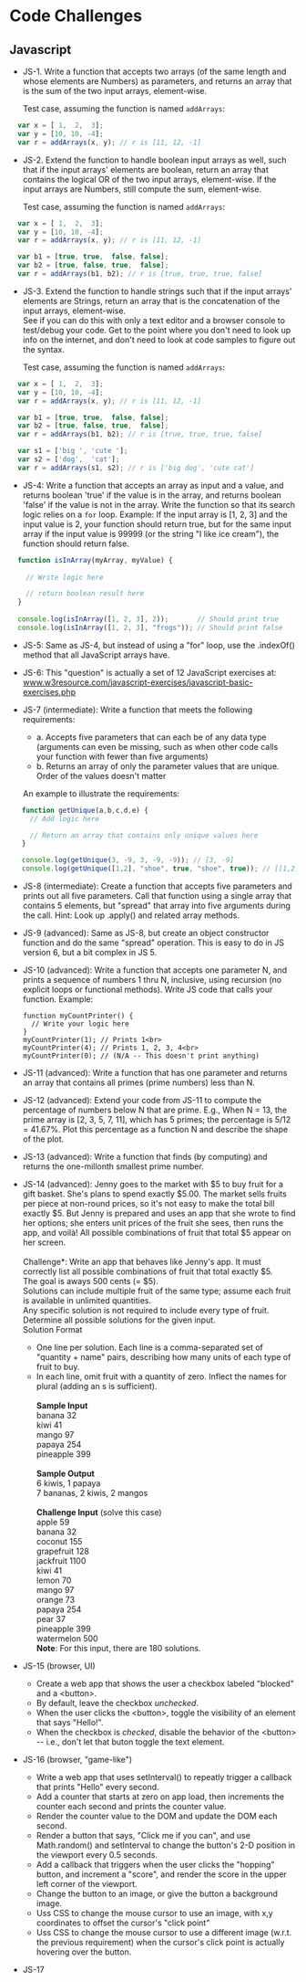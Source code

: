 # Code Challenges

## Javascript

- JS-1. Write a function that accepts two arrays (of the same length and whose elements are Numbers) as parameters, and returns an array that is the sum of the two input arrays, element-wise.

   Test case, assuming the function is named `addArrays`:
```javascript
  var x = [ 1,  2,  3];
  var y = [10, 10, -4];
  var r = addArrays(x, y); // r is [11, 12, -1]
```

- JS-2. Extend the function to handle boolean input arrays as well, such that if the input arrays' elements are boolean, return an array that contains the logical OR of the two input arrays, element-wise. If the input arrays are Numbers, still compute the sum, element-wise.

  Test case, assuming the function is named `addArrays`:
```javascript
  var x = [ 1,  2,  3];
  var y = [10, 10, -4];
  var r = addArrays(x, y); // r is [11, 12, -1]

  var b1 = [true, true,  false, false];
  var b2 = [true, false, true,  false];
  var r = addArrays(b1, b2); // r is [true, true, true, false]
```

- JS-3. Extend the function to handle strings such that if the input arrays' elements are Strings, return an array that is the concatenation of the input arrays, element-wise.<br>
  See if you can do this with only a text editor and a browser console to test/debug your code. Get to the point where you don't need to look up info on the internet, and don't need to look at code samples to figure out the syntax.

  Test case, assuming the function is named `addArrays`:
```javascript
  var x = [ 1,  2,  3];
  var y = [10, 10, -4];
  var r = addArrays(x, y); // r is [11, 12, -1]

  var b1 = [true, true,  false, false];
  var b2 = [true, false, true,  false];
  var r = addArrays(b1, b2); // r is [true, true, true, false]

  var s1 = ['big ', 'cute '];
  var s2 = ['dog',  'cat'];
  var r = addArrays(s1, s2); // r is ['big dog', 'cute cat']
```

- JS-4: Write a function that accepts an array as input and a value, and returns boolean 'true' if the value is in the array, and returns boolean 'false' if the value is not in the array. Write the function so that its search logic relies on a `for` loop.
  Example: If the input array is [1, 2, 3] and the input value is 2, your function should return true, but for the same input array if the input value is 99999 (or the string "I like ice cream"), the function should return false.
```javascript
  function isInArray(myArray, myValue) {
  
    // Write logic here

    // return boolean result here
  }
  
  console.log(isInArray([1, 2, 3], 2));       // Should print true
  console.log(isInArray([1, 2, 3], "frogs")); // Should print false
```
- JS-5: Same as JS-4, but instead of using a "for" loop, use the .indexOf() method that all JavaScript arrays have.

- JS-6: This "question" is actually a set of 12 JavaScript exercises at:
  www.w3resource.com/javascript-exercises/javascript-basic-exercises.php

- JS-7 (intermediate): Write a function that meets the following requirements:
  - a. Accepts five parameters that can each be of any data type (arguments can even be missing, such as when other code calls your function with fewer than five arguments)
  - b. Returns an array of only the parameter values that are unique. Order of the values doesn't matter

  An example to illustrate the requirements:
```javascript
   function getUnique(a,b,c,d,e) {
     // Add logic here

     // Return an array that contains only unique values here
   }

   console.log(getUnique(3, -9, 3, -9, -9)); // [3, -9]
   console.log(getUnique([1,2], "shoe", true, "shoe", true)); // [[1,2], "shoe", true]
```
- JS-8 (intermediate): Create a function that accepts five parameters and prints out all five parameters. Call that function using a single array that contains 5 elements, but "spread" that array into five arguments during the call. Hint: Look up .apply() and related array methods.
- JS-9 (advanced): Same as JS-8, but create an object constructor function and do the same "spread" operation. This is easy to do in JS version 6, but a bit complex in JS 5.
- JS-10 (advanced): Write a function that accepts one parameter N, and prints a sequence of numbers 1 thru N, inclusive, using recursion (no explicit loops or functional methods). Write JS code that calls your function. Example:

      function myCountPrinter() {
        // Write your logic here
      }
      myCountPrinter(1); // Prints 1<br>
      myCountPrinter(4); // Prints 1, 2, 3, 4<br>
      myCountPrinter(0); // (N/A -- This doesn't print anything)

- JS-11 (advanced): Write a function that has one parameter and returns an array that contains all primes (prime numbers) less than N.

- JS-12 (advanced): Extend your code from JS-11 to compute the percentage of numbers below N that are prime.  E.g., When N = 13, the prime array is [2, 3, 5, 7, 11], which has 5 primes; the percentage is 5/12 = 41.67%.
  Plot this percentage as a function N and describe the shape of the plot.

- JS-13 (advanced): Write a function that finds (by computing) and returns the one-millonth smallest prime number.

- JS-14 (advanced):
Jenny goes to the market with $5 to buy fruit for a gift basket. She's plans to spend exactly $5.00.  The market sells fruits per piece at non-round prices, so it's not easy to make the total bill exactly $5. But Jenny is prepared and uses an app that she wrote to find her options; she enters unit prices of the fruit she sees, then runs the app, and voilà! All possible combinations of fruit that total $5 appear on her screen.<br><br>
  Challenge*: Write an app that behaves like Jenny's app. It must correctly list all possible combinations of fruit that total exactly $5.<br>
  The goal is aways 500 cents (= $5).<br>
  Solutions can include multiple fruit of the same type; assume each fruit is available in unlimited quantities.<br>
Any specific solution is not required to include every type of fruit.<br>
Determine all possible solutions for the given input.<br>
  Solution Format<br>
  - One line per solution. Each line is a comma-separated set of "quantity + name" pairs, describing how many units of each type of fruit to buy.
  - In each line, omit fruit with a quantity of zero.  Inflect the names for plural (adding an s is sufficient).<br><br>
  **Sample Input**<br>
    banana 32<br>
    kiwi 41<br>
    mango 97<br>
    papaya 254<br>
    pineapple 399<br><br>
  **Sample Output**<br>
  6 kiwis, 1 papaya<br>
  7 bananas, 2 kiwis, 2 mangos<br><br>
  **Challenge Input** (solve this case)<br>
  apple 59<br>
  banana 32<br>
  coconut 155<br>
  grapefruit 128<br>
  jackfruit 1100<br>
  kiwi 41<br>
  lemon 70<br>
  mango 97<br>
  orange 73<br>
  papaya 254<br>
  pear 37<br>
  pineapple 399<br>
  watermelon 500<br>
  **Note**: For this input, there are 180 solutions.


- JS-15 (browser, UI)
  - Create a web app that shows the user a checkbox labeled "blocked" and a &lt;button&gt;.
  - By default, leave the checkbox *unchecked*.
  - When the user clicks the &lt;button&gt;, toggle the visibility of an element that says "Hello!".
  - When the checkbox is *checked*, disable the behavior of the &lt;button&gt; -- i.e., don't let that buton toggle the text element.

- JS-16 (browser, "game-like")
  - Write a web app that uses setInterval() to repeatly trigger a callback that prints "Hello" every second.
  - Add a counter that starts at zero on app load, then increments the counter each second and prints the counter value.
  - Render the counter value to the DOM and update the DOM each second.
  - Render a button that says, "Click me if you can", and use Math.random() and setInterval to change the button's 2-D position in the viewport every 0.5 seconds.
  - Add a callback that triggers when the user clicks the "hopping" button, and increment a "score", and render the score in the upper left corner of the viewport.
  - Change the button to an image, or give the button a background image.
  - Uss CSS to change the mouse cursor to use an image, with x,y coordinates to offset the cursor's "click point"
  - Uss CSS to change the mouse cursor to use a different image (w.r.t. the previous requirement) when the cursor's click point is actually hovering over the button.

- JS-17